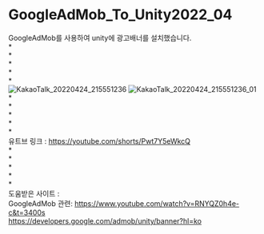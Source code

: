 # GoogleAdMob_To_Unity2022_04
GoogleAdMob를 사용하여 unity에 광고배너를 설치했습니다.     
*                                                
*                                              
*                                              
*                                                 
*                                                 
![KakaoTalk_20220424_215551236](https://user-images.githubusercontent.com/71114491/164978583-c0a8803c-6b0c-4785-af2f-760e9dfaf8da.jpg)
![KakaoTalk_20220424_215551236_01](https://user-images.githubusercontent.com/71114491/164978584-95efcd8f-f908-405b-ba53-99b24c887c27.jpg)     
*                                                
*                                              
*                                              
*                                                 
*                                                                           
유트브 링크 : https://youtube.com/shorts/Pwt7Y5eWkcQ              
*                                                 
*                                                 
*                                                 
*                                                 
*                                                 
도움받은 사이트 :                                           
GoogleAdMob 관련: https://www.youtube.com/watch?v=RNYQZ0h4e-c&t=3400s       
                  https://developers.google.com/admob/unity/banner?hl=ko

